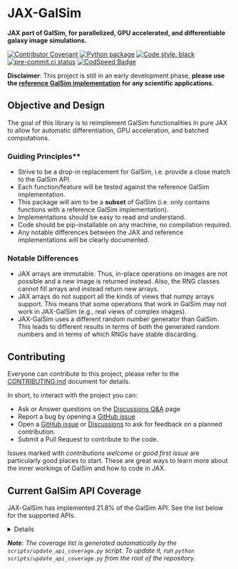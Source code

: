 # JAX-GalSim

**JAX port of GalSim, for parallelized, GPU accelerated, and differentiable galaxy image simulations.**

[![Contributor Covenant](https://img.shields.io/badge/Contributor%20Covenant-2.1-4baaaa.svg)](code_of_conduct.md) [![Python package](https://github.com/GalSim-developers/JAX-GalSim/actions/workflows/python_package.yaml/badge.svg)](https://github.com/GalSim-developers/JAX-GalSim/actions/workflows/python_package.yaml) [![Code style: black](https://img.shields.io/badge/code%20style-black-000000.svg)](https://github.com/psf/black) [![pre-commit.ci status](https://results.pre-commit.ci/badge/github/GalSim-developers/JAX-GalSim/main.svg)](https://results.pre-commit.ci/latest/github/GalSim-developers/JAX-GalSim/main) [![CodSpeed Badge](https://img.shields.io/endpoint?url=https://codspeed.io/badge.json)](https://codspeed.io/GalSim-developers/JAX-GalSim)

**Disclaimer**: This project is still in an early development phase, **please use the [reference GalSim implementation](https://github.com/GalSim-developers/GalSim) for any scientific applications.**

## Objective and Design

The goal of this library is to reimplement GalSim functionalities in pure JAX to allow for automatic differentiation, GPU acceleration, and batched computations.

### Guiding Principles**

- Strive to be a drop-in replacement for GalSim, i.e. provide a close match to the GalSim API.
- Each function/feature will be tested against the reference GalSim implementation.
- This package will aim to be a **subset** of GalSim (i.e. only contains functions with a reference GalSim implementation).
- Implementations should be easy to read and understand.
- Code should be pip-installable on any machine, no compilation required.
- Any notable differences between the JAX and reference implementations will be clearly documented.

### Notable Differences

- JAX arrays are immutable. Thus, in-place operations on images are not possible and a new image is
  returned instead. Also, the RNG classes cannot fill arrays and instead return new arrays.
- JAX arrays do not support all the kinds of views that numpy arrays support. This means that some
  operations that work in GalSim may not work in JAX-GalSim (e.g., real views of complex images).
- JAX-GalSim uses a different random number generator than GalSim. This leads to different results in terms of both the
  generated random numbers and in terms of which RNGs have stable discarding.

## Contributing

Everyone can contribute to this project, please refer to the [CONTRIBUTING.md](CONTRIBUTING.md) document for details.

In short, to interact with the project you can:

- Ask or Answer questions on the [Discussions Q&A](https://github.com/GalSim-developers/JAX-GalSim/discussions/categories/q-a) page
- Report a bug by opening a [GitHub issue](https://github.com/GalSim-developers/JAX-GalSim/issues)
- Open a [GitHub issue](https://github.com/GalSim-developers/JAX-GalSim/issues) or [Discussions](https://github.com/GalSim-developers/JAX-GalSim/discussions) to ask for feedback on a planned contribution.
- Submit a Pull Request to contribute to the code.

Issues marked with _contributions welcome_ or _good first issue_ are particularly good places to start. These are great ways to learn more
about the inner workings of GalSim and how to code in JAX.

## Current GalSim API Coverage

<!-- start-api-coverage -->
JAX-GalSim has implemented 21.8% of the GalSim API. See the list below for the supported APIs.

<details>

- galsim.Add
- galsim.AffineTransform
- galsim.Angle
- galsim.AngleUnit
- galsim.BaseDeviate
- galsim.BaseNoise
- galsim.BaseWCS
- galsim.BinomialDeviate
- galsim.Bounds
- galsim.BoundsD
- galsim.BoundsI
- galsim.Box
- galsim.CCDNoise
- galsim.CelestialCoord
- galsim.Chi2Deviate
- galsim.Convolution
- galsim.Convolve
- galsim.Cubic
- galsim.Deconvolution
- galsim.Deconvolve
- galsim.Delta
- galsim.DeltaFunction
- galsim.DeviateNoise
- galsim.Exponential
- galsim.FitsHeader
- galsim.FitsWCS
- galsim.GSFitsWCS
- galsim.GSObject
- galsim.GSParams
- galsim.GalSimBoundsError
- galsim.GalSimConfigError
- galsim.GalSimConfigValueError
- galsim.GalSimDeprecationWarning
- galsim.GalSimError
- galsim.GalSimFFTSizeError
- galsim.GalSimHSMError
- galsim.GalSimImmutableError
- galsim.GalSimIncompatibleValuesError
- galsim.GalSimIndexError
- galsim.GalSimKeyError
- galsim.GalSimNotImplementedError
- galsim.GalSimRangeError
- galsim.GalSimSEDError
- galsim.GalSimUndefinedBoundsError
- galsim.GalSimValueError
- galsim.GalSimWarning
- galsim.GammaDeviate
- galsim.Gaussian
- galsim.GaussianDeviate
- galsim.GaussianNoise
- galsim.Image
- galsim.ImageCD
- galsim.ImageCF
- galsim.ImageD
- galsim.ImageF
- galsim.ImageI
- galsim.ImageS
- galsim.ImageUI
- galsim.ImageUS
- galsim.Interpolant
- galsim.InterpolatedImage
- galsim.JacobianWCS
- galsim.Lanczos
- galsim.Linear
- galsim.Moffat
- galsim.Nearest
- galsim.OffsetShearWCS
- galsim.OffsetWCS
- galsim.PhotonArray
- galsim.Pixel
- galsim.PixelScale
- galsim.PoissonDeviate
- galsim.PoissonNoise
- galsim.Position
- galsim.PositionD
- galsim.PositionI
- galsim.Quintic
- galsim.Sensor
- galsim.Shear
- galsim.ShearWCS
- galsim.SincInterpolant
- galsim.Spergel
- galsim.Sum
- galsim.TanWCS
- galsim.Transform
- galsim.Transformation
- galsim.UniformDeviate
- galsim.VariableGaussianNoise
- galsim.WeibullDeviate
- galsim.angle
- galsim.bessel
- galsim.bounds
- galsim.box
- galsim.celestial
- galsim.deltafunction
- galsim.errors
- galsim.exponential
- galsim.fits.closeHDUList
- galsim.fits.readCube
- galsim.fits.readFile
- galsim.fits.readMulti
- galsim.fits.write
- galsim.fits.writeFile
- galsim.fitswcs
- galsim.fitswcs.CelestialWCS
- galsim.fitswcs.fits
- galsim.gaussian
- galsim.gsobject
- galsim.gsobject.pa
- galsim.gsparams
- galsim.image
- galsim.interpolant
- galsim.interpolatedimage
- galsim.interpolatedimage.fits
- galsim.moffat
- galsim.noise
- galsim.noise.addNoise
- galsim.noise.addNoiseSNR
- galsim.position
- galsim.random.permute
- galsim.sensor
- galsim.shear
- galsim.spergel
- galsim.sum
- galsim.utilities.g1g2_to_e1e2
- galsim.utilities.horner
- galsim.utilities.printoptions
- galsim.utilities.unweighted_moments
- galsim.utilities.unweighted_shape
- galsim.wcs
- galsim.wcs.EuclideanWCS
- galsim.wcs.LocalWCS
- galsim.wcs.UniformWCS

</details>
<!-- end-api-coverage -->

_**Note**: The coverage list is generated automatically by the `scripts/update_api_coverage.py` script. To update it, run `python scripts/update_api_coverage.py` from the root of the repository._
